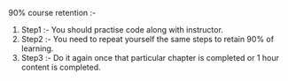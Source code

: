 90% course retention :-

1) Step1 :- You should practise code along with instructor.
2) Step2 :- You need to repeat yourself the same steps to retain 90% of learning.
3) Step3 :- Do it again once  that particular chapter is completed or 1 hour content is completed.

